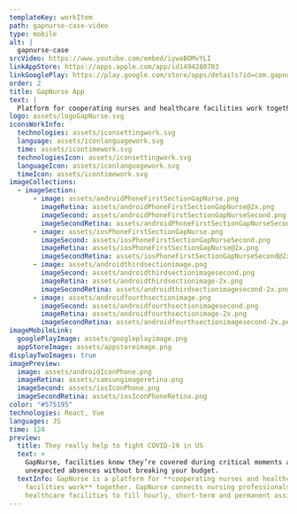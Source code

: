 ```yaml
---
templateKey: workItem
path: gapnurse-case-video
type: mobile
alt: |
  gapnurse-case
srcVideo: https://www.youtube.com/embed/iywaBOMvYLI
linkAppStore: https://apps.apple.com/app/id1494280703
linkGooglePlay: https://play.google.com/store/apps/details?id=com.gapnurse
order: 2
title: GapNurse App
text: |
  Platform for cooperating nurses and healthcare facilities work together
logo: assets/logoGapNurse.svg
iconsWorkInfo:
  technologies: assets/iconsettingwork.svg
  language: assets/iconlanguagework.svg
  time: assets/icontimework.svg
  technologiesIcon: assets/iconsettingwork.svg
  languageIcon: assets/iconlanguagework.svg
  timeIcon: assets/icontimework.svg
imageCollections:
  - imageSection:
      - image: assets/androidPhoneFirstSectionGapNurse.png
        imageRetina: assets/androidPhoneFirstSectionGapNurse@2x.png
        imageSecond: assets/androidPhoneFirstSectionGapNurseSecond.png
        imageSecondRetina: assets/androidPhoneFirstSectionGapNurseSecond@2x.png
      - image: assets/iosPhoneFirstSectionGapNurse.png
        imageSecond: assets/iosPhoneFirstSectionGapNurseSecond.png
        imageRetina: assets/iosPhoneFirstSectionGapNurse@2x.png
        imageSecondRetina: assets/iosPhoneFirstSectionGapNurseSecond@2x.png
      - image: assets/androidthirdsectionimage.png
        imageSecond: assets/androidthirdsectionimagesecond.png
        imageRetina: assets/androidthirdsectionimage-2x.png
        imageSecondRetina: assets/androidthirdsectionimagesecond-2x.png
      - image: assets/androidfourthsectionimage.png
        imageSecond: assets/androidfourthsectionimagesecond.png
        imageRetina: assets/androidfourthsectionimage-2x.png
        imageSecondRetina: assets/androidfourthsectionimagesecond-2x.png
imageMobileLink:
  googlePlayImage: assets/googleplayimage.png
  appStoreImage: assets/appstoreimage.png
displayTwoImages: true
imagePreview:
  image: assets/androidIconPhone.png
  imageRetina: assets/samsungimageretina.png
  imageSecond: assets/iosIconPhone.png
  imageSecondRetina: assets/iosIconPhoneRetina.png
color: "#575195"
technologies: React, Vue
languages: JS
time: 124
preview:
  title: They really help to fight COVID-19 in US
  text: >
    GapNurse, facilities know they’re covered during critical moments and
    unexpected absences without breaking your budget.
  textInfo: GapNurse is a platform for **cooperating nurses and healthcare
    facilities work** together. GapNurse connects nursing professionals with
    healthcare facilities to fill hourly, short-term and permanent assignments.
---
```


